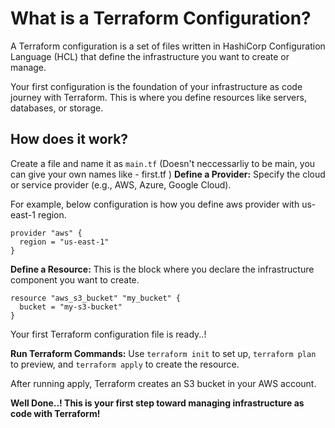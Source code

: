 # What is a Terraform Configuration?

A Terraform configuration is a set of files written in HashiCorp Configuration Language (HCL) that define the infrastructure you want to create or manage. 

Your first configuration is the foundation of your infrastructure as code journey with Terraform. This is where you define resources like servers, databases, or storage.

## How does it work?

Create a file and name it as `main.tf` (Doesn't neccessarliy to be main, you can give your own names like - first.tf )
**Define a Provider:** Specify the cloud or service provider (e.g., AWS, Azure, Google Cloud).

For example, below configuration is how you define aws provider with us-east-1 region.

```hcl
provider "aws" {
  region = "us-east-1"
}
```

**Define a Resource:** This is the block where you declare the infrastructure component you want to create.

```hcl
resource "aws_s3_bucket" "my_bucket" {
  bucket = "my-s3-bucket"
}
```

Your first Terraform configuration file is ready..!

**Run Terraform Commands:** Use `terraform init` to set up, `terraform plan` to preview, and `terraform apply` to create the resource.

After running apply, Terraform creates an S3 bucket in your AWS account.

**Well Done..! This is your first step toward managing infrastructure as code with Terraform!**
